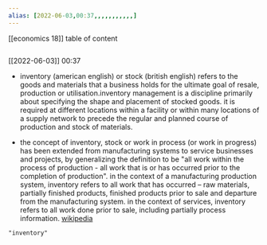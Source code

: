 ```yaml
---
alias: [2022-06-03,00:37,,,,,,,,,,,]
---
```

[[economics 18]]
table of content
```toc
```

[[2022-06-03]] 00:37
- inventory (american english) or stock (british english) refers to the goods and materials that a business holds for the ultimate goal of resale, production or utilisation.inventory management is a discipline primarily about specifying the shape and placement of stocked goods. it is required at different locations within a facility or within many locations of a supply network to precede the regular and planned course of production and stock of materials.

- the concept of inventory, stock or work in process (or work in progress) has been extended from manufacturing systems to service businesses  and projects, by generalizing the definition to be "all work within the process of production - all work that is or has occurred prior to the completion of production". in the context of a manufacturing production system, inventory refers to all work that has occurred – raw materials, partially finished products, finished products prior to sale and departure from the manufacturing system. in the context of services, inventory refers to all work done prior to sale, including partially process information.
[wikipedia](https://en.wikipedia.org/wiki/inventory)
```query
"inventory"
```